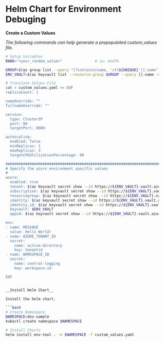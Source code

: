 # Helm Chart for Environment Debuging

__Create a Custom Values__

_The following commands can help generate a prepopulated custom_values file._
```bash
# Setup Variables
RAND="<your_random_value>"               # ie: bedfb

GROUP=$(az group list --query "[?contains(name, 'ctl${UNIQUE}')].name" -otsv)
ENV_VAULT=$(az keyvault list --resource-group $GROUP --query [].name -otsv)

# Translate Values File
cat > custom_values.yaml << EOF
replicaCount: 1

nameOverride: ""
fullnameOverride: ""

service:
  type: ClusterIP
  port: 80
  targetPort: 8080

autoscaling:
  enabled: false
  minReplicas: 1
  maxReplicas: 3
  targetCPUUtilizationPercentage: 80

################################################################################
# Specify the azure environment specific values
#
azure:
  enabled: true
  tenant: $(az keyvault secret show --id https://${ENV_VAULT}.vault.azure.net/secrets/tenant-id --query value -otsv)
  subscription: $(az keyvault secret show --id https://${ENV_VAULT}.vault.azure.net/secrets/subscription-id --query value -otsv)
  resourcegroup: $(az keyvault secret show --id https://${ENV_VAULT}.vault.azure.net/secrets/base-name-cr --query value -otsv)-rg
  identity: $(az keyvault secret show --id https://${ENV_VAULT}.vault.azure.net/secrets/base-name-cr --query value -otsv)-osdu-identity
  identity_id: $(az keyvault secret show --id https://${ENV_VAULT}.vault.azure.net/secrets/osdu-identity-id --query value -otsv)
  keyvault: $ENV_VAULT
  appid: $(az keyvault secret show --id https://${ENV_VAULT}.vault.azure.net/secrets/aad-client-id --query value -otsv)

env:
- name: MESSAGE
  value: Hello World!
- name: AZURE_TENANT_ID
  secret:
    name: active-directory
    key: tenantid
- name: WORKSPACE_ID
  secret:
    name: central-logging
    key: workspace-id

EOF


__Install Helm Chart__

Install the helm chart.

```bash
# Create Namespace
NAMESPACE=dev-sample
kubectl create namespace $NAMESPACE

# Install Charts
helm install env-tool . -n $NAMESPACE -f custom_values.yaml
```
